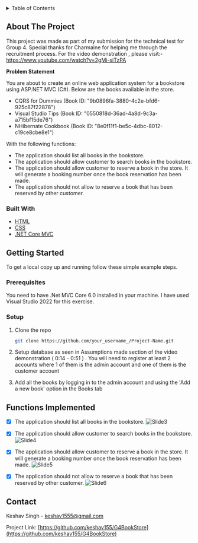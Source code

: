 


<!-- TABLE OF CONTENTS -->
<details>
  <summary>Table of Contents</summary>
  <ol>
    <li>
      <a href="#about-the-project">About The Project</a>
      <ul>
        <li><a href="#built-with">Built With</a></li>
      </ul>
    </li>
    <li>
      <a href="#getting-started">Getting Started</a>
      <ul>
        <li><a href="#prerequisites">Prerequisites</a></li>
        <li><a href="#installation">Installation</a></li>
      </ul>
    </li>
    <li><a href="#usage">Usage</a></li>
    <li><a href="#roadmap">Roadmap</a></li>
    <li><a href="#contributing">Contributing</a></li>
    <li><a href="#license">License</a></li>
    <li><a href="#contact">Contact</a></li>
    <li><a href="#acknowledgments">Acknowledgments</a></li>
  </ol>
</details>



<!-- ABOUT THE PROJECT -->
## About The Project

This project was made as part of my submission for the technical test for Group 4. Special thanks for Charmaine for helping me through the recruitment process.
For the video demonstration , please visit:- https://www.youtube.com/watch?v=2gMi-siTzPA 

<b>Problem Statement</b>

You are about to create an online web application system for a bookstore using ASP.NET MVC (C#).
Below are the books available in the store.
* CQRS for Dummies (Book ID: "9b0896fa-3880-4c2e-bfd6-925c87f22878")
* Visual Studio Tips (Book ID: "0550818d-36ad-4a8d-9c3a-a715bf15de76")
* NHibernate Cookbook (Book ID: "8e0f11f1-be5c-4dbc-8012-c19ce8cbe8e1")

With the following functions:
* The application should list all books in the bookstore.
* The application should allow customer to search books in the bookstore.
* The application should allow customer to reserve a book in the store. It will generate a 
booking number once the book reservation has been made.
* The application should not allow to reserve a book that has been reserved by other 
customer.




### Built With

* [HTML](https://html.com/)
* [CSS](https://www.w3.org/Style/CSS/Overview.en.html)
* [.NET Core MVC](https://learn.microsoft.com/en-us/aspnet/core/?view=aspnetcore-6.0)


<!-- GETTING STARTED -->
## Getting Started

To get a local copy up and running follow these simple example steps.

### Prerequisites

You need to have .Net MVC Core 6.0 installed in your machine. I have used Visual Studio 2022 for this exercise. 

### Setup

1. Clone the repo
   ```sh
   git clone https://github.com/your_username_/Project-Name.git
   ```
2. Setup database as seen in Assumptions made section of the video demonstration ( 0:14 - 0:51 ) . You will need to register at least 2 accounts where 1 of them is the admin account and one of them is the customer account

3. Add all the books by logging in to the admin account and using the 'Add a new book' option in the Books tab

<!-- ROADMAP -->
## Functions Implemented


- [x] The application should list all books in the bookstore.
![Slide3](https://user-images.githubusercontent.com/39059592/197386241-dd51756f-22ee-44bb-b725-0a9d8ce6c6ee.PNG)
- [x] The application should allow customer to search books in the bookstore.
![Slide4](https://user-images.githubusercontent.com/39059592/197386272-b042e526-f638-486a-a9d0-5c8aa090f14e.PNG)
- [x] The application should allow customer to reserve a book in the store. It will generate a booking number once the book reservation has been made.
![Slide5](https://user-images.githubusercontent.com/39059592/197386285-3790789e-3980-4c0f-9d42-5f8e706a8c29.PNG)
- [x]  The application should not allow to reserve a book that has been reserved by other customer.
![Slide6](https://user-images.githubusercontent.com/39059592/197386291-40247d24-b9c1-4bd6-a41b-dfacee192a08.PNG)


<!-- CONTACT -->
## Contact

Keshav Singh - keshav1555@gmail.com

Project Link: [https://github.com/keshav155/G4BookStore](https://github.com/keshav155/G4BookStore)
